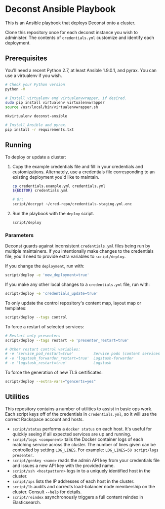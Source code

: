 # Deconst Ansible Playbook

This is an Ansible playbook that deploys Deconst onto a cluster.

Clone this repository once for each deconst instance you wish to administer. The contents of `credentials.yml` customize and identify each deployment.

## Prerequisites

You'll need a recent Python 2.7, at least Ansible 1.9.0.1, and pyrax. You can use a virtualenv if you wish.

```bash
# Check your Python version
python -V

# Install virtualenv and virtualenvwrapper, if desired.
sudo pip install virtualenv virtualenvwrapper
source /usr/local/bin/virtualenvwrapper.sh

mkvirtualenv deconst-ansible

# Install Ansible and pyrax.
pip install -r requirements.txt
```

## Running

To deploy or update a cluster:

 1. Copy the example credentials file and fill in your credentials and customizations. Alternately, use a credentials file corresponding to an existing deployment you'd like to maintain.

    ```bash
    cp credentials.example.yml credentials.yml
    ${EDITOR} credentials.yml

    # Or:
    script/decrypt ~/cred-repo/credentials-staging.yml.enc
    ```

 2. Run the playbook with the `deploy` script.

    ```bash
    script/deploy
    ```

### Parameters

Deconst guards against inconsistent `credentials.yml` files being run by multiple maintainers. If you intentionally make changes to the credentials file, you'll need to provide extra variables to `script/deploy`.

If you change the `deployment`, run with:

```bash
script/deploy -e 'new_deployment=true'
```

If you make any other local changes to a `credentials.yml` file, run with:

```bash
script/deploy -e 'credentials_update=true'
```

To only update the control repository's content map, layout map or templates:

```bash
script/deploy --tags control
```

To force a restart of selected services:

```bash
# Restart only presenters
script/deploy --tags restart -e 'presenter_restart=true'

# Other restart control variables:
# -e 'service_pod_restart=true'         Service pods (content services and presenter)
# -e 'logstash_forwarder_restart=true'  Logstash-forwarder
# -e 'logstash_restart=true'            Logstash
```

To force the generation of new TLS certificates:

```bash
script/deploy --extra-vars="gencerts=yes"
```

## Utilities

This repository contains a number of utilities to assist in basic ops work. Each script keys off of the credentials in `credentials.yml`, so it will use the correct Rackspace account and hosts.

 * `script/status` performs a `docker status` on each host. It's useful for quickly seeing if all expected services are up and running.
 * `script/logs <component>` tails the Docker container logs of each matching service across the cluster. The number of lines given can be controlled by setting `LOG_LINES`. For example: `LOG_LINES=50 script/logs presenter`.
 * `script/genkey <name>` reads the admin API key from your credentials file and issues a new API key with the provided name.
 * `script/ssh <hostpattern>` logs in to a uniquely identified host in the cluster.
 * `script/ips` lists the IP addresses of each host in the cluster.
 * `script/lb` audits and corrects load-balancer node membership on the cluster. Consult `--help` for details.
 * `script/reindex` asynchronously triggers a full content reindex in Elasticsearch.
